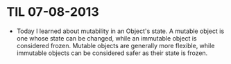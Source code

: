 # TIL 07-08-2013
* Today I learned about mutability in an Object's state. A mutable object is one whose state can be changed, while an immutable object is considered frozen. Mutable objects are generally more flexible, while immutable objects can be considered safer as their state is frozen.
